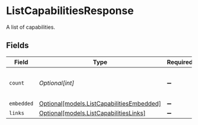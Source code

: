 # ListCapabilitiesResponse

A list of capabilities.


## Fields

| Field                                                                              | Type                                                                               | Required                                                                           | Description                                                                        | Example                                                                            |
| ---------------------------------------------------------------------------------- | ---------------------------------------------------------------------------------- | ---------------------------------------------------------------------------------- | ---------------------------------------------------------------------------------- | ---------------------------------------------------------------------------------- |
| `count`                                                                            | *Optional[int]*                                                                    | :heavy_minus_sign:                                                                 | The number of items in this result set.                                            | 2                                                                                  |
| `embedded`                                                                         | [Optional[models.ListCapabilitiesEmbedded]](../models/listcapabilitiesembedded.md) | :heavy_minus_sign:                                                                 | N/A                                                                                |                                                                                    |
| `links`                                                                            | [Optional[models.ListCapabilitiesLinks]](../models/listcapabilitieslinks.md)       | :heavy_minus_sign:                                                                 | N/A                                                                                |                                                                                    |
